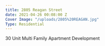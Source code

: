 ```yaml
---
title: 2805 Reagan Street
date: 2021-04-26 00:08:00 Z
Cover Image: "/uploads/2805%20REAGAN.jpg"
Type: Residential
---
```


30 Unit Multi Family Apartment Development

